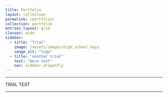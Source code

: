 ```yaml
---
title: Portfolio
layout: collection
permalink: /portfolio/
collection: portfolio
entries_layout: grid
classes: wide
sidebar:
  - title: "Trial"
    image: /assets/images/high_school_days
    image_alt: "logo"
  - title: "another trial"
    text: "more text"
    nav: sidebar-dragonfly
---
```


***

TRIAL TEXT

***